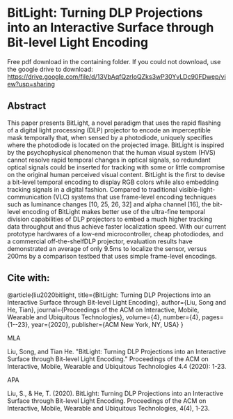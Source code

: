# BitLight: Turning DLP Projections into an Interactive Surface through Bit-level Light Encoding

Free pdf download in the containing folder. If you could not download, use the google drive to download: https://drive.google.com/file/d/13VbAqfQzrIoQZks3wP30YvLDc90FDwep/view?usp=sharing

## Abstract
This paper presents BitLight, a novel paradigm that uses the rapid flashing of a digital light processing (DLP) projector to encode an imperceptible mask temporally that, when sensed by a photodiode, uniquely specifies where the photodiode is located on the projected image. BitLight is inspired by the psychophysical phenomenon that the human visual system (HVS) cannot resolve rapid temporal changes in optical signals, so redundant optical signals could be inserted for tracking with some or little compromise on the original human perceived visual content. BitLight is the first to devise a bit-level temporal encoding to display RGB colors while also embedding tracking signals in a digital fashion. Compared to traditional visible-light-communication (VLC) systems that use frame-level encoding techniques such as luminance changes [10, 25, 26, 32] and alpha channel [16], the bit-level encoding of BitLight makes better use of the ultra-fine temporal division capabilities of DLP projectors to embed a much higher tracking data throughput and thus achieve faster localization speed. With our current prototype hardwares of a low-end microcontroller, cheap photodiodes, and a commercial off-the-shelfDLP projector, evaluation results have demonstrated an average of only 9.5ms to localize the sensor, versus 200ms by a comparison testbed that uses simple frame-level encodings.


## Cite with:
@article{liu2020bitlight,
  title={BitLight: Turning DLP Projections into an Interactive Surface through Bit-level Light Encoding},
  author={Liu, Song and He, Tian},
  journal={Proceedings of the ACM on Interactive, Mobile, Wearable and Ubiquitous Technologies},
  volume={4},
  number={4},
  pages={1--23},
  year={2020},
  publisher={ACM New York, NY, USA}
}

MLA

Liu, Song, and Tian He. "BitLight: Turning DLP Projections into an Interactive Surface through Bit-level Light Encoding." Proceedings of the ACM on Interactive, Mobile, Wearable and Ubiquitous Technologies 4.4 (2020): 1-23.

APA	

Liu, S., & He, T. (2020). BitLight: Turning DLP Projections into an Interactive Surface through Bit-level Light Encoding. Proceedings of the ACM on Interactive, Mobile, Wearable and Ubiquitous Technologies, 4(4), 1-23.
